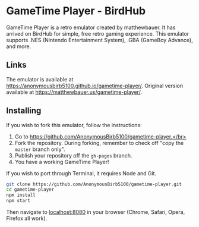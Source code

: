 # GameTime Player - BirdHub

GameTime Player is a retro emulator created by matthewbauer. It has arrived on BirdHub for simple, free retro gaming experience. This emulator supports .NES (Nintendo Entertainment System), .GBA (GameBoy Advance), and more.

## Links

The emulator is available at https://anonymousbirb5100.github.io/gametime-player/. Original version available at https://matthewbauer.us/gametime-player/.

## Installing

If you wish to fork this emulator, follow the instructions:</br>
1. Go to https://github.com/AnonymousBirb5100/gametime-player.</br>
2. Fork the repository. During forking, remember to check off "copy the ``master`` branch only".
3. Publish your repository off the ``gh-pages`` branch.
4. You have a working GameTime Player!

If you wish to port through Terminal, it requires Node and Git.

```sh
git clone https://github.com/AnonymousBirb5100/gametime-player.git
cd gametime-player
npm install
npm start
```

Then navigate to [localhost:8080](http://localhost:8080) in your browser (Chrome, Safari, Opera, Firefox all work).
